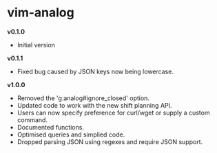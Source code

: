 vim-analog
==========

**v0.1.0**

* Initial version

**v0.1.1**

* Fixed bug caused by JSON keys now being lowercase.

**v1.0.0**

* Removed the 'g:analog#ignore_closed' option.
* Updated code to work with the new shift planning API.
* Users can now specify preference for curl/wget or supply a custom command.
* Documented functions.
* Optimised queries and simplied code.
* Dropped parsing JSON using regexes and require JSON support.
